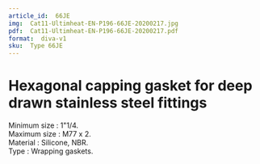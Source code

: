 ```yaml
---
article_id:  66JE
img:  Cat11-Ultimheat-EN-P196-66JE-20200217.jpg
pdf:  Cat11-Ultimheat-EN-P196-66JE-20200217.pdf
format:  diva-v1
sku:  Type 66JE
---
```

# Hexagonal capping gasket for deep drawn stainless steel fittings

Minimum size : 1"1/4.  
Maximum size : M77 x 2.  
Material : Silicone, NBR.  
Type : Wrapping gaskets.  

